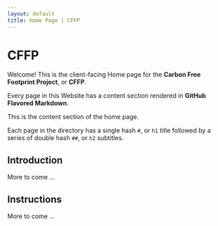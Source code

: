 ```yaml
---
layout: default
title: Home Page | CFFP
---
```

# CFFP

Welcome! This is the client-facing Home page for the **Carbon Free Footprint Project**, or **CFFP**.

Every page in this Website has a content section rendered in **GitHub Flavored Markdown**.

This is the content section of the home page.

Each page in the directory has a single hash `#`, or `h1` title followed by a series of double hash `##`, or `h2` subtitles.

## Introduction

More to come ...

## Instructions

More to come ...

